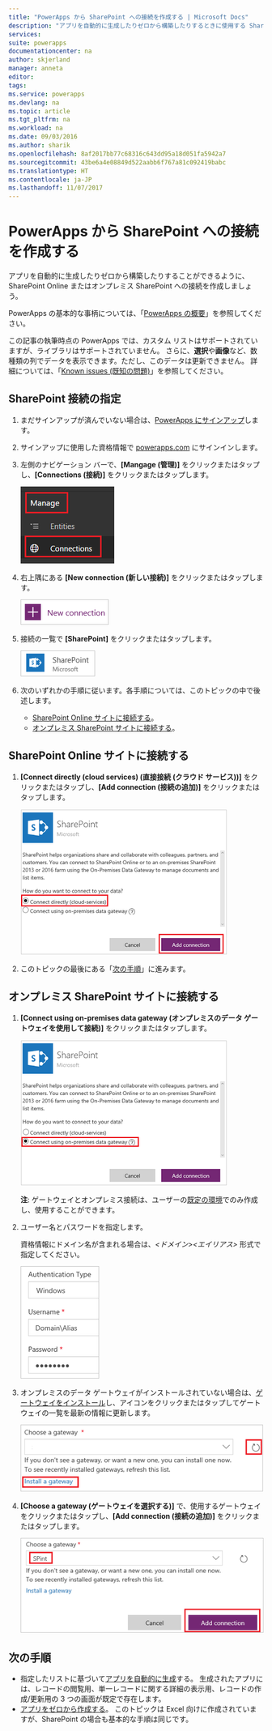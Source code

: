 ```yaml
---
title: "PowerApps から SharePoint への接続を作成する | Microsoft Docs"
description: "アプリを自動的に生成したりゼロから構築したりするときに使用する SharePoint 接続を powerapps.com から作成します。"
services: 
suite: powerapps
documentationcenter: na
author: skjerland
manager: anneta
editor: 
tags: 
ms.service: powerapps
ms.devlang: na
ms.topic: article
ms.tgt_pltfrm: na
ms.workload: na
ms.date: 09/03/2016
ms.author: sharik
ms.openlocfilehash: 8af2017bb77c68316c643dd95a18d051fa5942a7
ms.sourcegitcommit: 43be6a4e08849d522aabb6f767a81c092419babc
ms.translationtype: HT
ms.contentlocale: ja-JP
ms.lasthandoff: 11/07/2017
---
```

# <a name="create-a-connection-to-sharepoint-from-powerapps"></a>PowerApps から SharePoint への接続を作成する
アプリを自動的に生成したりゼロから構築したりすることができるように、SharePoint Online またはオンプレミス SharePoint への接続を作成しましょう。

PowerApps の基本的な事柄については、「[PowerApps の概要](getting-started.md)」を参照してください。

この記事の執筆時点の PowerApps では、カスタム リストはサポートされていますが、ライブラリはサポートされていません。 さらに、**選択**や**画像**など、数種類の列でデータを表示できます。ただし、このデータは更新できません。 詳細については、「[Known issues (既知の問題)](connections/connection-sharepoint-online.md#known-issues)」を参照してください。

## <a name="specify-a-sharepoint-connection"></a>SharePoint 接続の指定
1. まだサインアップが済んでいない場合は、[PowerApps にサインアップ](signup-for-powerapps.md)します。
2. サインアップに使用した資格情報で [powerapps.com](https://web.powerapps.com) にサインインします。
3. 左側のナビゲーション バーで、**[Mangage (管理)]** をクリックまたはタップし、**[Connections (接続)]** をクリックまたはタップします。
   
    ![[File (ファイル)] メニューの [New (新規)] オプション](./media/connect-to-sharepoint/manage-connections.png)
4. 右上隅にある **[New connection (新しい接続)]** をクリックまたはタップします。
   
    ![[New connection (新しい接続)] ボタン](./media/connect-to-sharepoint/new-connection.png)
5. 接続の一覧で **[SharePoint]** をクリックまたはタップします。
   
    ![SharePoint 接続の追加](./media/connect-to-sharepoint/add-sp-portal.png)
6. 次のいずれかの手順に従います。各手順については、このトピックの中で後述します。
   
   * [SharePoint Online サイトに接続する](connect-to-sharepoint.md#connect-to-a-sharepoint-online-site)。
   * [オンプレミス SharePoint サイトに接続する](connect-to-sharepoint.md#connect-to-an-on-premises-sharepoint-site)。

## <a name="connect-to-a-sharepoint-online-site"></a>SharePoint Online サイトに接続する
1. **[Connect directly (cloud services) (直接接続 (クラウド サービス))]** をクリックまたはタップし、**[Add connection (接続の追加)]** をクリックまたはタップします。
   
    ![SharePoint Online を選択](./media/connect-to-sharepoint/choose-online.png)
2. このトピックの最後にある「[次の手順](connect-to-sharepoint.md#next-steps)」に進みます。

## <a name="connect-to-an-on-premises-sharepoint-site"></a>オンプレミス SharePoint サイトに接続する
1. **[Connect using on-premises data gateway (オンプレミスのデータ ゲートウェイを使用して接続)]** をクリックまたはタップします。
   
    ![オンプレミスの SharePoint を選択](./media/connect-to-sharepoint/choose-onprem.png)
   
    **注**: ゲートウェイとオンプレミス接続は、ユーザーの[既定の環境](working-with-environments.md)でのみ作成し、使用することができます。
2. ユーザー名とパスワードを指定します。
   
    資格情報にドメイン名が含まれる場合は、*<ドメイン>\<エイリアス>* 形式で指定してください。
   
    ![資格情報を指定](./media/connect-to-sharepoint/specify-credentials.png)
3. オンプレミスのデータ ゲートウェイがインストールされていない場合は、[ゲートウェイをインストール](gateway-reference.md)し、アイコンをクリックまたはタップしてゲートウェイの一覧を最新の情報に更新します。
   
    ![ゲートウェイのインストール](./media/connect-to-sharepoint/install-gateway.png)
4. **[Choose a gateway (ゲートウェイを選択する)]** で、使用するゲートウェイをクリックまたはタップし、**[Add connection (接続の追加)]** をクリックまたはタップします。
   
    ![ゲートウェイを選択](./media/connect-to-sharepoint/choose-gateway.png)

## <a name="next-steps"></a>次の手順
* 指定したリストに基づいて[アプリを自動的に生成](app-from-sharepoint.md)する。 生成されたアプリには、レコードの閲覧用、単一レコードに関する詳細の表示用、レコードの作成/更新用の 3 つの画面が既定で存在します。
* [アプリをゼロから作成する](get-started-create-from-blank.md)。 このトピックは Excel 向けに作成されていますが、SharePoint の場合も基本的な手順は同じです。

